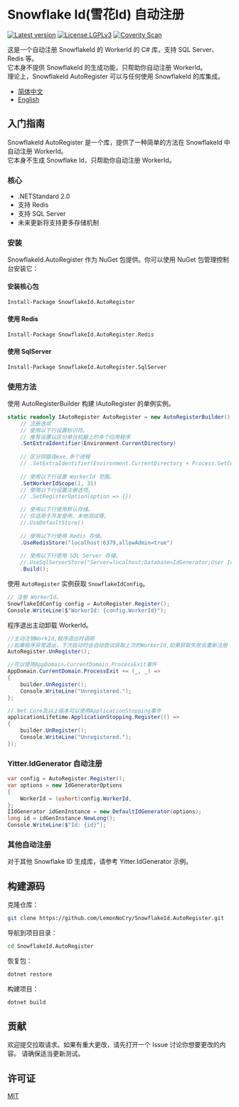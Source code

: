 # Snowflake Id(雪花Id) 自动注册

[![Latest version](https://img.shields.io/nuget/v/SnowflakeId.AutoRegister.svg?label=nuget)](https://www.nuget.org/packages/SnowflakeId.AutoRegister) [![License LGPLv3](https://img.shields.io/badge/license-MIT-blue)](https://choosealicense.com/licenses/mit/) [![Coverity Scan](https://scan.coverity.com/projects/30455/badge.svg)](https://scan.coverity.com/projects/lemonnocry-snowflakeid-autoregister)

这是一个自动注册 SnowflakeId 的 WorkerId 的 C# 库，支持 SQL Server、Redis 等。  
它本身不提供 SnowflakeId 的生成功能，只帮助你自动注册 WorkerId。  
理论上，SnowflakeId AutoRegister 可以与任何使用 SnowflakeId 的库集成。

- [简体中文](README.md)
- [English](README.en.md)

## 入门指南

SnowflakeId AutoRegister 是一个库，提供了一种简单的方法在 SnowflakeId 中自动注册 WorkerId。  
它本身不生成 Snowflake Id，只帮助你自动注册 WorkerId。

### 核心

- .NETStandard 2.0
- 支持 Redis
- 支持 SQL Server
- 未来更新将支持更多存储机制

### 安装

SnowflakeId.AutoRegister 作为 NuGet 包提供。你可以使用 NuGet 包管理控制台安装它：

#### 安装核心包

```bash
Install-Package SnowflakeId.AutoRegister
```

#### 使用 Redis

```bash
Install-Package SnowflakeId.AutoRegister.Redis
```

#### 使用 SqlServer

```bash
Install-Package SnowflakeId.AutoRegister.SqlServer
```

### 使用方法

使用 AutoRegisterBuilder 构建 IAutoRegister 的单例实例。

```csharp
static readonly IAutoRegister AutoRegister = new AutoRegisterBuilder()
    // 注册选项
    // 使用以下行设置标识符。
    // 推荐设置以区分单台机器上的多个应用程序
    .SetExtraIdentifier(Environment.CurrentDirectory)
    
    // 区分同路径exe,多个进程
    // .SetExtraIdentifier(Environment.CurrentDirectory + Process.GetCurrentProcess().Id)S
    
    // 使用以下行设置 WorkerId 范围。
    .SetWorkerIdScope(1, 31)
    // 使用以下行设置注册选项。
    // .SetRegisterOption(option => {})

    // 使用以下行使用默认存储。
    // 仅适用于开发使用、本地测试等。
    //.UseDefaultStore()
        
    // 使用以下行使用 Redis 存储。
    .UseRedisStore("localhost:6379,allowAdmin=true")
       
    // 使用以下行使用 SQL Server 存储。
    //.UseSqlServerStore("Server=localhost;Database=IdGenerator;User Id=sa;Password=123456;")
    .Build();
```

使用 `AutoRegister` 实例获取 `SnowflakeIdConfig`。

```csharp
// 注册 WorkerId。
SnowflakeIdConfig config = AutoRegister.Register();
Console.WriteLine($"WorkerId: {config.WorkerId}");
```

程序退出主动卸载 WorkerId。

```csharp
//主动注销WorkId,程序退出时调用
//如果程序异常退出，下次启动时会自动尝试获取上次的WorkerId,如果获取失败会重新注册
AutoRegister.UnRegister();

//可以使用AppDomain.CurrentDomain.ProcessExit事件
AppDomain.CurrentDomain.ProcessExit += (_, _) =>
{
    builder.UnRegister();
    Console.WriteLine("Unregistered.");
};

//.Net Core及以上版本可以使用ApplicationStopping事件
applicationLifetime.ApplicationStopping.Register(() =>
{
    builder.UnRegister();
    Console.WriteLine("Unregistered.");
});

```

### Yitter.IdGenerator 自动注册

```csharp
var config = AutoRegister.Register();
var options = new IdGeneratorOptions
{
    WorkerId = (ushort)config.WorkerId,
};
IIdGenerator idGenInstance = new DefaultIdGenerator(options);
long id = idGenInstance.NewLong();
Console.WriteLine($"Id: {id}");
```

### 其他自动注册

对于其他 Snowflake ID 生成库，请参考 Yitter.IdGenerator 示例。

## 构建源码

克隆仓库：

```bash
git clone https://github.com/LemonNoCry/SnowflakeId.AutoRegister.git
```

导航到项目目录：

```bash
cd SnowflakeId.AutoRegister 
```

恢复包：

```bash 
dotnet restore 
```

构建项目：

```bash
dotnet build
```

## 贡献

欢迎提交拉取请求。如果有重大更改，请先打开一个 Issue 讨论你想要更改的内容。
请确保适当更新测试。

## 许可证

[MIT](https://choosealicense.com/licenses/mit/)




